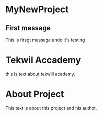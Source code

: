 # MyNewProject

## First message
This is firsgt message ande it's testing

# Tekwil Accademy
this is text about tekwill academy.


# About Project
This text is about this project and his authot.
